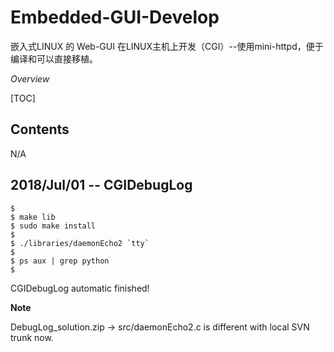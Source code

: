# Embedded-GUI-Develop
嵌入式LINUX 的 Web-GUI 在LINUX主机上开发（CGI）--使用mini-httpd，便于编译和可以直接移植。

*Overview*

[TOC]

## Contents

  N/A

## 2018/Jul/01 -- CGIDebugLog

```shell
$ 
$ make lib
$ sudo make install
$ 
$ ./libraries/daemonEcho2 `tty`
$ 
$ ps aux | grep python
$ 
```

CGIDebugLog automatic finished!

**Note**

DebugLog_solution.zip -> src/daemonEcho2.c is different with local SVN trunk now.